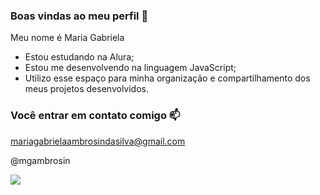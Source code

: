 ### Boas vindas ao meu perfil 💙

Meu nome é Maria Gabriela

- Estou estudando na Alura;
- Estou me desenvolvendo na linguagem JavaScript;
- Utilizo esse espaço para minha organização e compartilhamento dos meus projetos desenvolvidos.

### Você entrar em contato comigo 📫

mariagabrielaambrosindasilva@gmail.com

@mgambrosin


![](https://media1.tenor.com/m/CgGf-l5pQWcAAAAC/cat-heart-eyes-yoonmilkers.gif)
